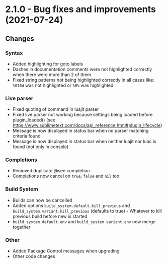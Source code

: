 # 2.1.0 - Bug fixes and improvements (2021-07-24)

## Changes

### Syntax

* Added highlighting for goto labels
* Dashes in documentation comments were not highlighted correctly when there were more than 2 of them
* Fixed string patterns not being highlighted correctly in all cases like:
  `%010d` was not highlighted or `%0%` was highlighted

### Live parser

* Fixed quoting of command in luajit parser
* Fixed live parser not working because settings being loaded before plugin_loaded() (see https://www.sublimetext.com/docs/api_reference.html#plugin_lifecycle)
* Message is now displayed in status bar when no parser matching criteria found
* Message is now displayed in status bar when neither luajit nor luac is found (not only in console)

### Completions

* Removed duplicate @see completion
* Completions now cancel on `true`, `false` and `nil` too

### Build System

* Builds can now be cancelled
* Added options `build_system.default.kill_previous` and `build_system.variant.kill_previous` (defaults to true) - Whatever to kill previous build before new is started
* `build_system.default.env` and `build_system.variant.env` now merge together

### Other

* Added Package Control messages when upgrading
* Other code changes